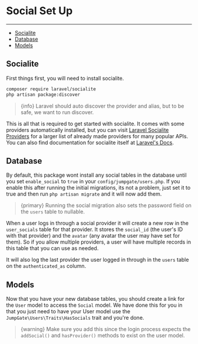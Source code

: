 # Social Set Up

---

- [Socialite](#socialite)
- [Database](#database)
- [Models](#models)

<a name="socialite"></a>
## Socialite

First things first, you will need to install socialite.

```bash
composer require laravel/socialite
php artisan package:discover
```

> {info} Laravel should auto discover the provider and alias, but to be safe, we want to run discover.

This is all that is required to get started with socialite.  It comes with some providers automatically installed, but you 
can visit [Laravel Socialite Providers](https://socialiteproviders.github.io/about.html) for a larger list of already made 
providers for many popular APIs.  You can also find documentation for socialite itself at [Laravel's Docs](https://laravel.com/docs/5.7/socialite).

<a name="database"></a>
## Database

By default, this package wont install any social tables in the database until you set `enable_social` to `true` in your 
`config/jumpgate/users.php`.  If you enable this after running the initial migrations, its not a problem, just 
set it to true and then run `php artisan migrate` and it will now add them.

> {primary} Running the social migration also sets the password field on the `users` table to nullable.

When a user logs in through a social provider it will create a new row in the `user_socials` table for that provider.  It 
stores the `social_id` (the user's ID with that provider) and the `avatar` (any avatar the user may have set for them).  So 
if you allow multiple providers, a user will have multiple records in this table that you can use as needed.

It will also log the last provider the user logged in through in the `users` table on the `authenticated_as` column.

<a name="models"></a>
## Models

Now that you have your new database tables, you should create a link for the `User` model to access the `Social` model.  We 
have done this for you in that you just need to have your User model use the `JumpGate\Users\Traits\HasSocials` trait and 
you're done.

> {warning} Make sure you add this since the login process expects the `addSocial()` and `hasProvider()` methods to exist on the 
user model.
